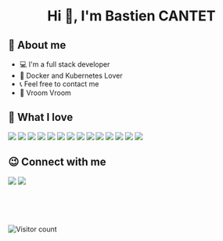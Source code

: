 <h1 align=center>Hi 👋, I'm Bastien CANTET</h1>

<!--
**TheBastos/TheBastos** is a ✨ _special_ ✨ repository because its `README.md` (this file) appears on your GitHub profile.

Here are some ideas to get you started:
https://media.giphy.com/media/gcSQ9wELeSfbbs0ET0/giphy.gif
- 🔭 I’m currently working on ...
- 🌱 I’m currently learning ...
- 👯 I’m looking to collaborate on ...
- 🤔 I’m looking for help with ...
- 💬 Ask me about ...
- 📫 How to reach me: ...
- 😄 Pronouns: ...
- ⚡ Fun fact: ...
-->
## 📖 About me
  * 💻 I'm a full stack developer
  * 🐳 Docker and Kubernetes Lover
  * 📞 Feel free to contact me
  * 🚗 Vroom Vroom

## 💪 What I love
<a href="https://www.nextjs.org"><img src="https://img.shields.io/badge/-Next.js-black?logo=nextdotjs&style=flat-square"></a>
<a href="https://www.nextjs.org"><img src="https://img.shields.io/badge/-React-black?logo=react&style=flat-square"></a>
<a href=""><img src="https://img.shields.io/badge/-Javascript-black?logo=javascript&style=flat-square"></a>
<a href="https://www.typescriptlang.org/"><img src="https://img.shields.io/badge/-Typescript-black?logo=typescript&style=flat-square"></a>
<a href="https://kubernetes.io/"><img src="https://img.shields.io/badge/-Kubernetes-black?logo=kubernetes&style=flat-square"></a>
<a href="https://www.docker.com/"><img src="https://img.shields.io/badge/-Docker-black?logo=docker&style=flat-square&textColor="></a>
<a href="https://www.jenkins.io/"><img src="https://img.shields.io/badge/-Jenkins-black?logo=jenkinsn&style=flat-square"></a>
<a href="https://www.mongodb.org/"><img src="https://img.shields.io/badge/-MongoDB-black?logo=mongodb&style=flat-square"></a>
<a href="https://expressjs.com/"><img src="https://img.shields.io/badge/-Express-black?logo=express&style=flat-square"></a>
<a href="https://nestjs.com/"><img src="https://img.shields.io/badge/-Nest.Js-black?logo=nestjs&style=flat-square"></a>
<a href="https://www.rust-lang.org/"><img src="https://img.shields.io/badge/-Rust-black?logo=rust&style=flat-square"></a>
<a href=""><img src="https://img.shields.io/badge/-C-black?logo=clang&style=flat-square"></a>
<a href="https://isocpp.org/"><img src="https://img.shields.io/badge/-CPP-black?logo=clang&style=flat-square"></a>
<a href="https://www.python.org/"><img src="https://img.shields.io/badge/-Python-black?logo=python&style=flat-square"></a>



## 😉 Connect with me
  <a href="https://www.linkedin.com/in/bastien-cantet-696a07206/"><img src="https://img.shields.io/badge/-Bastien_Cantet-blue?logo=linkedin&style=flat-square"></a>
  <a href="mailto:bastiencantet@outlook.fr"><img src="https://img.shields.io/badge/-bastiencantet@outlook.fr-blue?logo=microsoftoutlook&style=flat-square"></a>

<br/>
<br/>
<br/>

![Visitor count](https://visitor-badge.laobi.icu/badge?page_id=bastiencantet.bastiencantet)
  
